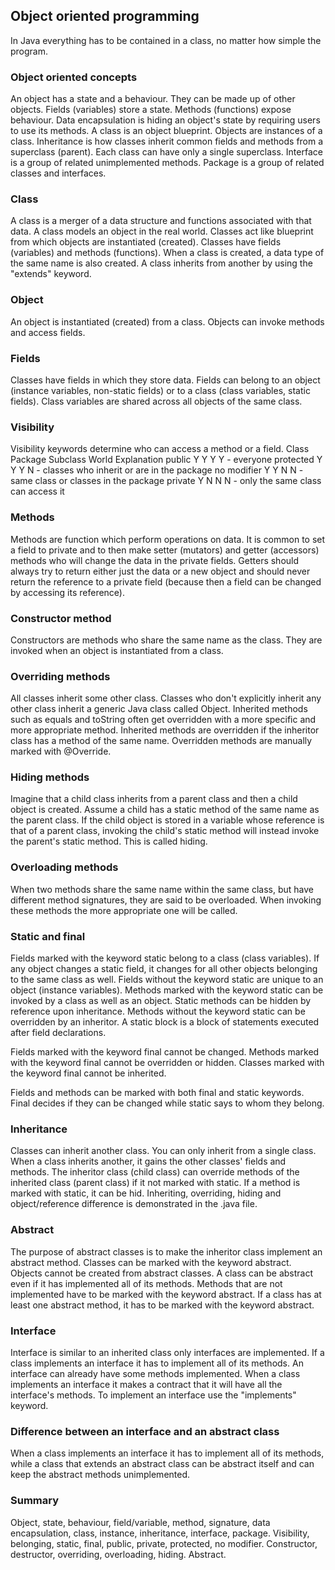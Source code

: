 ## Object oriented programming

In Java everything has to be contained in a class, no matter how simple the program.

### Object oriented concepts

An object has a state and a behaviour. They can be made up of other objects.
Fields (variables) store a state. Methods (functions) expose behaviour.
Data encapsulation is hiding an object's state by requiring users to use its methods.
A class is an object blueprint. Objects are instances of a class.
Inheritance is how classes inherit common fields and methods from a superclass (parent). Each class can have
only a single superclass.
Interface is a group of related unimplemented methods.
Package is a group of related classes and interfaces.

### Class

A class is a merger of a data structure and functions associated with that data. A class models an object
in the real world. Classes act like blueprint from which objects are instantiated (created).
Classes have fields (variables) and methods (functions).
When a class is created, a data type of the same name is also created.
A class inherits from another by using the "extends" keyword.

### Object

An object is instantiated (created) from a class. Objects can invoke methods and access fields.

### Fields

Classes have fields in which they store data. Fields can belong to an object (instance variables,
non-static fields) or to a class (class variables, static fields). Class variables are shared across
all objects of the same class.

### Visibility

Visibility keywords determine who can access a method or a field.
            Class Package Subclass World Explanation
public	      Y	     Y       Y       Y   - everyone
protected     Y	     Y       Y       N   - classes who inherit or are in the package
no modifier   Y	     Y       N       N   - same class or classes in the package
private	      Y	     N       N       N   - only the same class can access it

### Methods

Methods are function which perform operations on data.
It is common to set a field to private and to then make setter (mutators) and getter (accessors)
methods who will change the data in the private fields. Getters should always try to return either just
the data or a new object and should never return the reference to a private field (because then a
field can be changed by accessing its reference).

### Constructor method

Constructors are methods who share the same name as the class. They are invoked when an object is
instantiated from a class.

### Overriding methods

All classes inherit some other class. Classes who don't explicitly inherit any other class inherit a
generic Java class called Object. Inherited methods such as equals and toString often get overridden with a
more specific and more appropriate method. Inherited methods are overridden if the inheritor class has a
method of the same name. Overridden methods are manually marked with @Override.

### Hiding methods

Imagine that a child class inherits from a parent class and then a child object is created. Assume a child
has a static method of the same name as the parent class. If the child object is stored in a variable whose
reference is that of a parent class, invoking the child's static method will instead invoke the parent's
static method. This is called hiding.

### Overloading methods

When two methods share the same name within the same class, but have different method signatures, they are
said to be overloaded. When invoking these methods the more appropriate one will be called.

### Static and final

Fields marked with the keyword static belong to a class (class variables). If any object changes a
static field, it changes for all other objects belonging to the same class as well.
Fields without the keyword static are unique to an object (instance variables).
Methods marked with the keyword static can be invoked by a class as well as an object. Static methods can
be hidden by reference upon inheritance.
Methods without the keyword static can be overridden by an inheritor.
A static block is a block of statements executed after field declarations.

Fields marked with the keyword final cannot be changed.
Methods marked with the keyword final cannot be overridden or hidden.
Classes marked with the keyword final cannot be inherited.

Fields and methods can be marked with both final and static keywords. Final decides if they can be changed
while static says to whom they belong.

### Inheritance

Classes can inherit another class. You can only inherit from a single class. When a class inherits another,
it gains the other classes' fields and methods. The inheritor class (child class) can override methods
of the inherited class (parent class) if it not marked with static. If a method is marked with static, it
can be hid. Inheriting, overriding, hiding and object/reference difference is demonstrated in the .java file.

### Abstract

The purpose of abstract classes is to make the inheritor class implement an abstract method.
Classes can be marked with the keyword abstract. Objects cannot be created from abstract classes. A class
can be abstract even if it has implemented all of its methods.
Methods that are not implemented have to be marked with the keyword abstract. If a class has at least one
abstract method, it has to be marked with the keyword abstract.

### Interface

Interface is similar to an inherited class only interfaces are implemented. If a class implements an
interface it has to implement all of its methods. An interface can already have some methods implemented.
When a class implements an interface it makes a contract that it will have all the interface's methods.
To implement an interface use the "implements" keyword.

### Difference between an interface and an abstract class

When a class implements an interface it has to implement all of its methods, while a class that extends an
abstract class can be abstract itself and can keep the abstract methods unimplemented.

### Summary

Object, state, behaviour, field/variable, method, signature, data encapsulation, class, instance, inheritance, interface, package.
Visibility, belonging, static, final, public, private, protected, no modifier.
Constructor, destructor, overriding, overloading, hiding.
Abstract.
